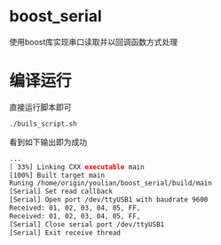 # boost_serial
使用boost库实现串口读取并以回调函数方式处理

# 编译运行
直接运行脚本即可
```bash
./buils_script.sh
```

看到如下输出即为成功
```bash
...
[ 33%] Linking CXX executable main
[100%] Built target main
Runing /home/origin/youlian/boost_serial/build/main
[Serial] Set read callback
[Serial] Open port /dev/ttyUSB1 with baudrate 9600
Received: 01, 02, 03, 04, 05, FF, 
Received: 01, 02, 03, 04, 05, FF, 
[Serial] Close serial port /dev/ttyUSB1
[Serial] Exit receive thread
```
